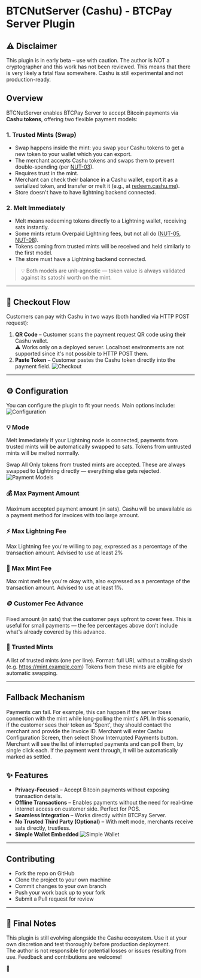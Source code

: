 ﻿# BTCNutServer (Cashu) - BTCPay Server Plugin

## ⚠️ Disclaimer
This plugin is in early beta – use with caution. The author is NOT a cryptographer and this work has not been reviewed. This means that there is very likely a fatal flaw somewhere. Cashu is still experimental and not production-ready.

## Overview

BTCNutServer enables BTCPay Server to accept Bitcoin payments via **Cashu tokens**, offering two flexible payment models:

### 1. Trusted Mints (Swap)
- Swap happens inside the mint: you swap your Cashu tokens to get a new token to your wallet which you can export.
- The merchant accepts Cashu tokens and swaps them to prevent double-spending (per [NUT-03](https://github.com/cashubtc/nuts/blob/main/03.md)).
- Requires trust in the mint.
- Merchant can check their balance in a Cashu wallet, export it as a serialized token, and transfer or melt it (e.g., at [redeem.cashu.me](https://redeem.cashu.me)).
- Store doesn't have to have lightning backend connected.

### 2. Melt Immediately
- Melt means redeeming tokens directly to a Lightning wallet, receiving sats instantly.
- Some mints return Overpaid Lightning fees, but not all do ([NUT-05](https://github.com/cashubtc/nuts/blob/main/05.md), [NUT-08](https://github.com/cashubtc/nuts/blob/main/08.md)).
- Tokens coming from trusted mints will be received and held similarly to the first model.
- The store must have a Lightning backend connected.

> 💡 Both models are unit-agnostic — token value is always validated against its satoshi worth on the mint.

---

## 🧾 Checkout Flow

Customers can pay with Cashu in two ways (both handled via HTTP POST request):

1. **QR Code** – Customer scans the payment request QR code using their Cashu wallet.  
   ⚠️ Works only on a deployed server. Localhost environments are not supported since it's not possible to HTTP POST them.
2. **Paste Token** – Customer pastes the Cashu token directly into the payment field.
   ![Checkout](./Screenshots/Checkout.png)

---

## ⚙️ Configuration

You can configure the plugin to fit your needs. Main options include:
![Configuration](./Screenshots/Configuration.png)
### 💡 Mode
Melt Immediately
If your Lightning node is connected, payments from trusted mints will be automatically swapped to sats. Tokens from untrusted mints will be melted normally.

Swap All
Only tokens from trusted mints are accepted. These are always swapped to Lightning directly — everything else gets rejected.
![Payment Models](./Screenshots/PaymentModels.png)

### 💰 Max Payment Amount
Maximum accepted payment amount (in sats). Cashu will be unavailable as a payment method for invoices with too large amount.

### ⚡ Max Lightning Fee
Max Lightning fee you're willing to pay, expressed as a percentage of the transaction amount. Advised to use at least 2%

### 🧊 Max Mint Fee
Max mint melt fee you're okay with, also expressed as a percentage of the transaction amount. Advised to use at least 1%.

### 🪙 Customer Fee Advance
Fixed amount (in sats) that the customer pays upfront to cover fees.
This is useful for small payments — the fee percentages above don’t include what's already covered by this advance.

### 🏦 Trusted Mints
A list of trusted mints (one per line).
Format: full URL without a trailing slash (e.g. https://mint.example.com)
Tokens from these mints are eligible for automatic swapping.

---
## Fallback Mechanism
Payments can fail. For example, this can happen if the server loses connection with the mint while long-polling the mint's API. In this scenario, if the customer sees their token as 'Spent', they should contact the merchant and provide the Invoice ID.
Merchant will enter Cashu Configuration Screen, then select Show Interrupted Payments button. Merchant will see the list of interrupted payments and can poll them, by single click each. If the payment went through, it will be automatically marked as settled.
## ✨ Features

- **Privacy-Focused** – Accept Bitcoin payments without exposing transaction details.
- **Offline Transactions** – Enables payments without the need for real-time internet access on customer side. Perfect for POS.
- **Seamless Integration** – Works directly within BTCPay Server.
- **No Trusted Third Party (Optional)** – With melt mode, merchants receive sats directly, trustless.
- **Simple Wallet Embedded**
  ![Simple Wallet](./Screenshots/Wallet.png)


---

## Contributing

- Fork the repo on GitHub
- Clone the project to your own machine
- Commit changes to your own branch
- Push your work back up to your fork
- Submit a Pull request for review

---

## 🧷 Final Notes

This plugin is still evolving alongside the Cashu ecosystem. Use it at your own discretion and test thoroughly before production deployment.  
The author is not responsible for potential losses or issues resulting from use. Feedback and contributions are welcome!

🥜󠅓󠅑󠅣󠅘󠅥󠄲󠅟󠄢󠄶󠅤󠅔󠅝󠅘󠄠󠅔󠄸󠄲󠅪󠄿󠅙󠄨󠅦󠅒󠅇󠅜󠅥󠅔󠄳󠄥󠅚󠅒󠄢󠅜󠅥󠅒󠄣󠄽󠅥󠅑󠅇󠄩󠅘󠅔󠅇󠄾󠅪󠅉󠅈󠅂󠅘󠅔󠄹󠄷󠅙󠅉󠅇󠅜󠄹󠄱󠄵󠄩󠄦󠄣󠅩󠅟󠄵󠄾󠅇󠅨󠅘󠅓󠄹󠅕󠅛󠅉󠅇󠄵󠄲󠅉󠅈󠄾󠄤󠅁󠄴󠅅󠄥󠅊󠄷󠅁󠄢󠅊󠄴󠅅󠄤󠄽󠅄󠅆󠅚󠅉󠅇󠄽󠅪󠄿󠅄󠅉󠄡󠄽󠅚󠄽󠄢󠅉󠅄󠅛󠅪󠅉󠅪󠄱󠅨󠅉󠅪󠅉󠄥󠅉󠅚󠅁󠄢󠅉󠄢󠄽󠅩󠄾󠅄󠅊󠅘󠄽󠄢󠄹󠄠󠅊󠄷󠄽󠄣󠄽󠅪󠅛󠄡󠄾󠅝󠅂󠅚󠅊󠄴󠄵󠄡󠅉󠅄󠅗󠅪󠅊󠅄󠅁󠄡󠄾󠅇󠅊󠅚󠅉󠄢󠄾󠅘󠅉󠄡󠅗󠅘󠄱󠅝󠄻󠅪󠅛󠄤󠅒󠅜󠅁󠅅󠄝󠅀󠅚󠄥󠄳󠄝󠅉󠄿󠄿󠄿󠅗󠅕󠅗󠄩󠄦󠄸󠅑󠅔󠄾󠅖󠅧󠅅󠄠󠅦󠅄󠅗󠄧󠄤󠄶󠅔󠄡󠄩󠅇󠅨󠅉󠅇󠅃󠅚󠅉󠅇󠅆󠅉󠄹󠄸󠄠󠄼󠄲󠅒󠅓󠄠󠅞󠅞󠅜󠅘󠅩󠅕󠄺󠅙󠄣󠅠󠅜󠅂󠄣󠅆󠅇󠄳󠄦󠄩󠅣󠅛󠅟󠅓󠅘󠅤󠄳󠅝󠅁󠄼󠅄󠅙󠄶󠄵󠅢󠄶󠄦󠅡󠅉󠅈󠄾󠅉󠄹󠄶󠅒󠄥󠅕󠄢󠅚󠄶󠅒󠄾󠅕󠄡󠄡󠅉󠅞󠄽󠅃󠄱󠅔󠅀󠅄󠅓󠄦󠅝󠅟󠅛󠄝󠅥󠅖󠄧󠄵󠄿󠅣󠄺󠅛󠅛󠅄󠄶󠅥󠅂󠅓󠅂󠄶󠅃󠅉󠅈󠄺󠅉󠄹󠄱󠅜󠅪󠅢󠄠󠅛󠄴󠅤󠅕󠅅󠅣󠅏󠅆󠅖󠄷󠅢󠄳󠅁󠄣󠄷󠅄󠄳󠄽󠅑󠅨󠄶󠄴󠅒󠅂󠄧󠅅󠅁󠅑󠅝󠅅󠅔󠅂󠅢󠄡󠅧󠄺󠄨󠅪󠅠󠄷󠄶󠅘󠄱󠅝󠄶󠅪󠅕󠄵󠄱󠄢󠅊󠅝󠅁󠅨󠄽󠅚󠄲󠅘󠄾󠅄󠅅󠅧󠅉󠄢󠅁󠄢󠅉󠅄󠄲󠅛󠄾󠅇󠄹󠄡󠄽󠅄󠅛󠄤󠅉󠅪󠅛󠅩󠅊󠅚󠅅󠄡󠅉󠅇󠅉󠄢󠄿󠅄󠄶󠅝󠅉󠅄󠄱󠅨󠄾󠅇󠅊󠅙󠄿󠄷󠅁󠄤󠄿󠄴󠄱󠄥󠄽󠅄󠄵󠄣󠄽󠅇󠅉󠅩󠅉󠅚󠄽󠅧󠄾󠄷󠄹󠄣󠄽󠄢󠅅󠅪󠅉󠅚󠅓󠅧󠅉󠅇󠄾󠅉󠄹󠅁󠅀󠅄󠅒󠅝󠅪󠅓󠄝󠅄󠅢󠄼󠄲󠄼󠄤󠅡󠄳󠅝󠅏󠄿󠄦󠅆󠄦󠅆󠅡󠅡󠄣󠄩󠄤󠅨󠄲󠅑󠄤󠅦󠄧󠅂󠅇󠅈󠅃󠅠󠅜󠄤󠄽󠅄󠅉󠄷󠄶󠅛󠅟󠄢󠄶󠅜󠅇󠄳󠄱󠅡󠅧󠅀󠅙󠅇󠅛󠅑󠅊󠅔󠄠󠅜󠅈󠅨󠅁󠅪󠄳󠅄󠄝󠄷󠄸󠄧󠅟󠅁󠅣󠄩󠅦󠅝󠅨󠅙󠅗󠅀󠅪󠄡󠅀󠅚󠅧󠅕󠅄󠅧󠄝󠅢󠄡󠅇󠄶󠅪󠅇󠄳󠄴󠄦󠄽󠄡󠄩󠄷󠅊󠄺󠅠󠅩󠄡󠅘󠄷󠅊󠅟󠄝󠅑󠅝󠅘󠅑󠅉󠅙󠅜󠅁󠅑󠅠󠅠󠄡󠅄󠅓󠅃󠅝󠄱󠅩󠄲󠅂󠅆󠅦󠅇󠅇󠄺󠅂󠄝󠄢󠄶󠅩󠅇󠄳󠄳󠅥󠅖󠅆󠅤󠄼󠄳󠅏󠅩󠄱󠅉󠄹󠅪󠅠󠅥󠄱󠅀󠄶󠄳󠄹󠄼󠅢󠄾󠅣󠄸󠅕󠅅󠄣󠅕󠅡󠅩󠄠󠅏󠅅󠅢󠅄󠅞󠅢󠄳󠄢󠅉󠅛󠅕󠄦󠅂󠅘󠅉󠅁󠅂󠅘󠅓󠄣󠅘󠄱󠄾󠄴󠅊󠅘󠄾󠅄󠄵󠄢󠄽󠄴󠅗󠄢󠄾󠅚󠅓󠄣󠄿󠅇󠅂󠅚󠅉󠅚󠄵󠅧󠄾󠅇󠄵󠄡󠄾󠄴󠄵󠄥󠄽󠅄󠄱󠅧󠄾󠅝󠄵󠄢󠄾󠅚󠄹󠅪󠄿󠄴󠅊󠅚󠄿󠄷󠅊󠅝󠄽󠅇󠅁󠄣󠄽󠅝󠄺󠅚󠄽󠄢󠅅󠄢󠄾󠄴󠅁󠄠󠄿󠅄󠅉󠄡󠄾󠄴󠅆󠅜󠄾󠅄󠅅󠅪󠅉󠅚󠅁󠄣󠄾󠄢󠄶󠅚󠅇󠄳󠄵󠄴󠅙󠄿󠅞󠄾󠅖󠄾󠄱󠄢󠅈󠄳󠅁󠅕󠅀󠅊󠅔󠅦󠅦󠅃󠄶󠅡󠄻󠅄󠄽󠄷󠅗󠄣󠄦󠅒󠅢󠅗󠅙󠅔󠄱󠄷󠅧󠅧󠅈󠅧󠄩󠄹󠅥󠄹󠅔󠅘󠅊󠄻󠄾󠅘󠅊󠅆󠅗󠅗󠅏󠅁󠅏󠅦󠄸󠄼󠅊󠄩󠅤󠅇󠅥󠄳󠄱󠅝󠅨󠄝󠅊󠅖󠅝󠄦󠄠󠅇󠅤󠅖󠄥󠅖󠅏󠅞󠅆󠄷󠄴󠅧󠄻󠄽󠄲󠅇󠅖󠅨󠅀󠅩󠅁󠄸󠅘󠅘󠅓󠄡󠅗󠅗󠄲󠅂󠅗󠄡󠄵󠅂󠄵󠄸󠅕󠅓󠄺󠅛󠄹󠅉󠅕󠅅󠄣󠄥󠄧󠅢󠅛󠅚󠅁󠅃󠅚󠄤󠅇󠅒󠄹󠄠󠅨󠄥󠄾󠅛󠄩󠅙󠄦󠅩󠄲󠅂󠅢󠄶󠄡󠅘󠅓󠅜󠅗󠅗󠄩󠅏󠄿󠄣󠅣󠅃󠅉󠅄󠅙󠅆󠅆󠅄󠅪󠄩󠅝󠄹󠄱󠅝󠅂󠅙󠅟󠅄󠅛󠄣󠄼󠄻󠅞󠅖󠅕󠅅󠅗󠅨󠄵󠄱󠅕󠅂󠄢󠅢󠄺󠅘󠅜󠄶󠅙󠅛󠅉󠅇󠄵󠄹󠅉󠅈󠄾󠄤󠅁󠄴󠅛󠄥󠄿󠅄󠄽󠄡󠄿󠅄󠅛󠄢󠄽󠄢󠄾󠅛󠅉󠄢󠄾󠅙󠅊󠄴󠄶󠅛󠅉󠄢󠅅󠅨󠄾󠅪󠄵󠄡󠄾󠅇󠄽󠄡󠄿󠄴󠅔󠅛󠄾󠅚󠅛󠄥󠅉󠅇󠅉󠅨󠄾󠅇󠅉󠄥󠄾󠅄󠅁󠅧󠄽󠅄󠅂󠅚󠄽󠅝󠅅󠅨󠄽󠅇󠅁󠅩󠅊󠅚󠅅󠅪󠅉󠅪󠅗󠅨󠄾󠅚󠅗󠅩󠄽󠅪󠅜󠅚󠅊󠄷󠅆󠅘󠅉󠄡󠅗󠅘󠄱󠄧󠄠󠅅󠄹󠄥󠄝󠄳󠅛󠄶󠅏󠅛󠄼󠅗󠅛󠅀󠅑󠅚󠅢󠅓󠅙󠅅󠅕󠄱󠅓󠅡󠅀󠄲󠄷󠅔󠄢󠅥󠅅󠄡󠅦󠄳󠅀󠄦󠄥󠄹󠅑󠅁󠅜󠅟󠅉󠅇󠅃󠅚󠅉󠅇󠅆󠅉󠄹󠄲󠅡󠄵󠄥󠅥󠅩󠄠󠅛󠄳󠅡󠄵󠅦󠄷󠅜󠅉󠄷󠄩󠅨󠄦󠅑󠅥󠅁󠅝󠅟󠅈󠅑󠄱󠄼󠄷󠅒󠄡󠅕󠄵󠅓󠅊󠄧󠅔󠅩󠅖󠅆󠄶󠅀󠅔󠅉󠅈󠄾󠅉󠄹󠄱󠅞󠄻󠄾󠅞󠄾󠅩󠅨󠄿󠅕󠅃󠅅󠅞󠅓󠅈󠅁󠅀󠅘󠅄󠅔󠄤󠅉󠅟󠅗󠅤󠄵󠅃󠄨󠅗󠄥󠅛󠅔󠅥󠄱󠄱󠅕󠅆󠅊󠅃󠅏󠅃󠅝󠄨󠅉󠅈󠄺󠅉󠄹󠄶󠅣󠅤󠅂󠅣󠅡󠅠󠅑󠄼󠅖󠄧󠄡󠅅󠅣󠅖󠅊󠅧󠅃󠅝󠄢󠅓󠅥󠅀󠅓󠄨󠄹󠄽󠅊󠅢󠅆󠄨󠅄󠄽󠄴󠄱󠅕󠄶󠄶󠅒󠅡󠅏󠅥󠅕󠅠󠄷󠄶󠅘󠄵󠄷󠄶󠅪󠅕󠄵󠄱󠄠󠄾󠄢󠅊󠅚󠄾󠅄󠅊󠅘󠅊󠅇󠅆󠅙󠅊󠅄󠅓󠅨󠄽󠅚󠄾󠅛󠄾󠄢󠅂󠅘󠅉󠅪󠄾󠅛󠅊󠄴󠄽󠅧󠄾󠅪󠅂󠅘󠄾󠅝󠄾󠅜󠄾󠄷󠅁󠄡󠄿󠅄󠄺󠅛󠅉󠅪󠄱󠄠󠄽󠅄󠄵󠅩󠄾󠅚󠄱󠄤󠅊󠅚󠄲󠅛󠄾󠄴󠅗󠄢󠅉󠅪󠅅󠅨󠅊󠅚󠄱󠄤󠄾󠅝󠄶󠅛󠅊󠅚󠄹󠄣󠅉󠅇󠄾󠅉󠄹󠅁󠄼󠅒󠅢󠅉󠄸󠄲󠅏󠅞󠄦󠅞󠅣󠅟󠄺󠄲󠅪󠅆󠄻󠅆󠄳󠅥󠅁󠅞󠅩󠄠󠅉󠅛󠄦󠅡󠄿󠅗󠄴󠅪󠄽󠄤󠅊󠅝󠄧󠅨󠄲󠅡󠅠󠄺󠅨󠄷󠄶󠅛󠅟󠄢󠄶󠅜󠅇󠄳󠄲󠅣󠅁󠅪󠄳󠅉󠅜󠅢󠅏󠅊󠅥󠅑󠅈󠅉󠄷󠄲󠅂󠄼󠅒󠅏󠅦󠄤󠅙󠅡󠅆󠄾󠅨󠄦󠅥󠅪󠄽󠅓󠄝󠄷󠅈󠅅󠅔󠄢󠄿󠅤󠄲󠅘󠄻󠄷󠄶󠅪󠅇󠄳󠄲󠅃󠅝󠅊󠅀󠄡󠄝󠅃󠅧󠄢󠄱󠄽󠄡󠅖󠅉󠄧󠅧󠅠󠅙󠄷󠄲󠅊󠄻󠅥󠄷󠄾󠅚󠅥󠅉󠅉󠅝󠅧󠅠󠅁󠅝󠄤󠄿󠄦󠅛󠅝󠅛󠅆󠅔󠅇󠄶󠅩󠅇󠄳󠄴󠅕󠄷󠅃󠅂󠅑󠅆󠅘󠄨󠅕󠄽󠅧󠅕󠄺󠅊󠄣󠅟󠅥󠄷󠄦󠅩󠄺󠅏󠅅󠄼󠄥󠅦󠄣󠅇󠅔󠅢󠅏󠅢󠄦󠅥󠄝󠄝󠄵󠄼󠅉󠅧󠄳󠅖󠅡󠅂󠅘󠅉󠅂󠅗󠅗󠅉󠅈󠄾󠄤󠅁󠄴󠄽󠅧󠄽󠅇󠄹󠄤󠄾󠅚󠅔󠅛󠄾󠅪󠅉󠅩󠄿󠅄󠄵󠄥󠄾󠄴󠄽󠄤󠅊󠅄󠅁󠄡󠄽󠄴󠅊󠅚󠄾󠅪󠄹󠄠󠄾󠅄󠄵󠄣󠄾󠅪󠅅󠅩󠄽󠅚󠄱󠅪󠅉󠅪󠄱󠄥󠅊󠄷󠅆󠅚󠄽󠅄󠄹󠄠󠅉󠅪󠅅󠄣󠄾󠅝󠄶󠅘󠄽󠅝󠄽󠄤󠄾󠅪󠄺󠅜󠅉󠄢󠄽󠅪󠅊󠅚󠅆󠅚󠄽󠄢󠅆󠅘󠅉󠄡󠅗󠅘󠄱󠄠󠅛󠄥󠄠󠅉󠄸󠅧󠅗󠅘󠄾󠅏󠄧󠅆󠅗󠅦󠄽󠄨󠅓󠄷󠅟󠅢󠅝󠄲󠅠󠄢󠅜󠄵󠅡󠅑󠅓󠄼󠅕󠅟󠄠󠄾󠅖󠅃󠄽󠅈󠅈󠅩󠄷󠅢󠅉󠅇󠅃󠅚󠅉󠅇󠅆󠅉󠄹󠄿󠅁󠄣󠅑󠅥󠅓󠅤󠄢󠄵󠅔󠅁󠄥󠄸󠄼󠅞󠅟󠄷󠅧󠅙󠅔󠄹󠄦󠄡󠄹󠅖󠅘󠄿󠅥󠄼󠅙󠅠󠅪󠅧󠅠󠅣󠅓󠅗󠅧󠅗󠄾󠅤󠅜󠅢󠅉󠅈󠄾󠅉󠄹󠄼󠅚󠄺󠄲󠅠󠅏󠅦󠅦󠅛󠅠󠅅󠅞󠄝󠅒󠄲󠅇󠅨󠄝󠄵󠅒󠄷󠅄󠅚󠄴󠅂󠄸󠅚󠄹󠄥󠅠󠅢󠄺󠅄󠅕󠅈󠄻󠄿󠄿󠅟󠅚󠅉󠄝󠄸󠅉󠅈󠄺󠅉󠄹󠄾󠄼󠅆󠄻󠅟󠅔󠅑󠅒󠄹󠅀󠄷󠅓󠅝󠅡󠄼󠅚󠄝󠅦󠄠󠄻󠅇󠅔󠄳󠅆󠅧󠅞󠄩󠅥󠅥󠅘󠅟󠅥󠅆󠅨󠄡󠅪󠄧󠄦󠄡󠅓󠅧󠅖󠅢󠅠󠄷󠄶󠅘󠄷󠄵󠄲󠅘󠅓󠄣󠅘󠄱󠄽󠄴󠅛󠅧󠅉󠅚󠄹󠄣󠄽󠄴󠅅󠄤󠄿󠅄󠅗󠄡󠅉󠅚󠄽󠄣󠅊󠅝󠄽󠄠󠅊󠅄󠄱󠄡󠅊󠅝󠄵󠄤󠄽󠅇󠄶󠅜󠄾󠅚󠄵󠄠󠄽󠅚󠄹󠄡󠄽󠅇󠄾󠅚󠄾󠅪󠅜󠅘󠅊󠅚󠄽󠄡󠄽󠅝󠄺󠅝󠄽󠅇󠅁󠅨󠅉󠅄󠄵󠅪󠄽󠅇󠄾󠅙󠄽󠄴󠅁󠄤󠅊󠅄󠅘󠅝󠄽󠅄󠄽󠄠󠄽󠅇󠄶󠅚󠅇󠄳󠄵󠄳󠄺󠅄󠅗󠄼󠅡󠄹󠄺󠅃󠄿󠅥󠄣󠅠󠄹󠅂󠅤󠅝󠄿󠅑󠄧󠄷󠅜󠅡󠄢󠅉󠅦󠄿󠄿󠅃󠄣󠅏󠄦󠅒󠅑󠅁󠅊󠄳󠄵󠅣󠅩󠄢󠅩󠅅󠄩󠅘󠅊󠄻󠄾󠅘󠅊󠅆󠅗󠅗󠅠󠅀󠅝󠅕󠄶󠄤󠅁󠄤󠅢󠅀󠅓󠄣󠅪󠅜󠅇󠄷󠄳󠅩󠄧󠅃󠅧󠄹󠅣󠅊󠅁󠄽󠄝󠅥󠄢󠅨󠄽󠅀󠅚󠄡󠅄󠅄󠄧󠄴󠅣󠄲󠅛󠅃󠅔󠅘󠅓󠄡󠅗󠅗󠅊󠅊󠅂󠄴󠄳󠅙󠅣󠅄󠅑󠄡󠅦󠄻󠅞󠅡󠄢󠄡󠄾󠅝󠅑󠅁󠅤󠄷󠄦󠄝󠄝󠅞󠅁󠄶󠄩󠅠󠅓󠄦󠅡󠅕󠅊󠅆󠅨󠅓󠅁󠄲󠅑󠄡󠄲󠅘󠅓󠅜󠅗󠅗󠅁󠅂󠅆󠅡󠄨󠄠󠄦󠅝󠄿󠄽󠄻󠅗󠄼󠄶󠄧󠄣󠅕󠅑󠄴󠅠󠅀󠄿󠄷󠅘󠅙󠅘󠅤󠅙󠄼󠄲󠅈󠅃󠅧󠄝󠅤󠅛󠅤󠄻󠅞󠄠󠄵󠅡󠅉
